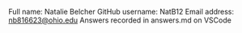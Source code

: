 Full name: Natalie Belcher
GitHub username: NatB12
Email address: nb816623@ohio.edu
Answers recorded in answers.md on VSCode